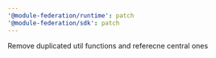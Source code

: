 ```yaml
---
'@module-federation/runtime': patch
'@module-federation/sdk': patch
---
```


Remove duplicated util functions and referecne central ones
